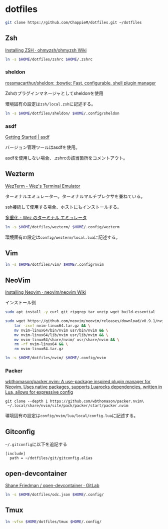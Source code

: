 # dotfiles
```sh
git clone https://github.com/ChappieM/dotfiles.git ~/dotfiles
```

## Zsh
[Installing ZSH · ohmyzsh/ohmyzsh Wiki](https://github.com/ohmyzsh/ohmyzsh/wiki/Installing-ZSH)


```sh
ln -s $HOME/dotfiles/zshrc $HOME/.zshrc
```

### sheldon
[rossmacarthur/sheldon: :bowtie: Fast, configurable, shell plugin manager](https://github.com/rossmacarthur/sheldon#-installation)

Zshのプラグインマネージャとしてsheldonを使用

環境固有の設定は`zsh/local.zsh`に記述する。

```sh
ln -s $HOME/dotfiles/sheldon/ $HOME/.config/sheldon
```

### asdf
[Getting Started | asdf](https://asdf-vm.com/guide/getting-started.html)

バージョン管理ツールはasdfを使用。

asdfを使用しない場合、.zshrcの該当箇所をコメントアウト。


## Wezterm
[WezTerm - Wez's Terminal Emulator](https://wezfurlong.org/wezterm/index.html)

ターミナルエミュレーター。ターミナルマルチプレクサを兼ねている。

ssh接続して使用する場合、ホストにもインストールする。

[多重化 - Wez のターミナル エミュレータ](https://wezfurlong.org/wezterm/multiplexing.html#ssh-domains)

```sh
ln -s $HOME/dotfiles/wezterm/ $HOME/.config/wezterm
```

環境固有の設定は`config/wezterm/local.lua`に記述する。

## Vim

```sh
ln -s $HOME/dotfiles/vim/ $HOME/.config/nvim
```

## NeoVim
[Installing Neovim · neovim/neovim Wiki](https://github.com/neovim/neovim/wiki/Installing-Neovim)

インストール例

```sh
sudo apt install -y curl git ripgrep tar unzip wget build-essential

sudo wget https://github.com/neovim/neovim/releases/download/v0.9.1/nvim-linux64.tar.gz && \
    tar -zxvf nvim-linux64.tar.gz && \
    mv nvim-linux64/bin/nvim usr/bin/nvim && \
    mv nvim-linux64/lib/nvim usr/lib/nvim && \
    mv nvim-linux64/share/nvim/ usr/share/nvim && \
    rm -rf nvim-linux64 && \
    rm nvim-linux64.tar.gz
```

```sh
ln -s $HOME/dotfiles/nvim/ $HOME/.config/nvim
```

### Packer

[wbthomason/packer.nvim: A use-package inspired plugin manager for Neovim. Uses native packages, supports Luarocks dependencies, written in Lua, allows for expressive config](https://github.com/wbthomason/packer.nvim)

```
git clone --depth 1 https://github.com/wbthomason/packer.nvim\
 ~/.local/share/nvim/site/pack/packer/start/packer.nvim
```

環境固有の設定は`config/nvim/lua/local/config.lua`に記述する。

## Gitconfig
`~/.gitconfig`に以下を追記する


```
[include]
  path = ~/dotfiles/git/gitconfig.alias
```

## open-devcontainer
[Shane Friedman / open-devcontainer · GitLab](https://gitlab.com/smoores/open-devcontainer#lifecycle-scripts)


```sh
ln -s $HOME/dotfiles/odc.json $HOME/.config/
```

## Tmux

```bash
ln -vfsn $HOME/dotfiles/tmux $HOME/.config/
```
